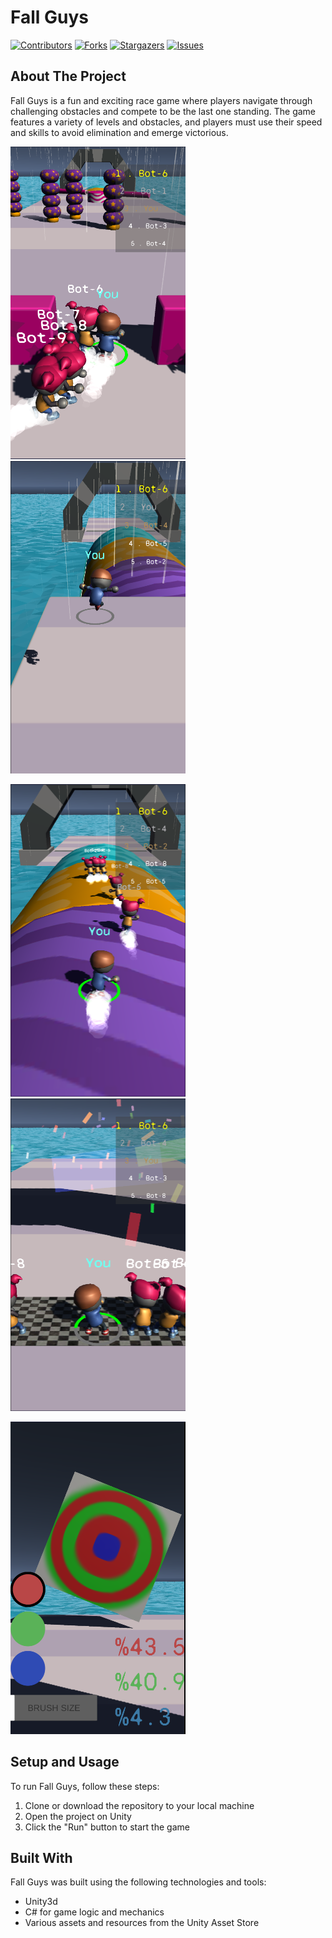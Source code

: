 # Fall Guys

[![Contributors][contributors-shield]][contributors-url]
[![Forks][forks-shield]][forks-url]
[![Stargazers][stars-shield]][stars-url]
[![Issues][issues-shield]][issues-url]

<!-- ABOUT THE PROJECT -->
## About The Project

Fall Guys is a fun and exciting race game where players navigate through challenging obstacles and compete to be the last one standing. The game features a variety of levels and obstacles, and players must use their speed and skills to avoid elimination and emerge victorious.

<img src="Images/1.png" width="280" height="500">      <img src="Images/2.png" width="280" height="500">

<img src="Images/3.png" width="280" height="500">      <img src="Images/4.png" width="280" height="500">

<img src="Images/5.png" width="280" height="500">    

<!-- SETUP AND USAGE -->
## Setup and Usage

To run Fall Guys, follow these steps:

1. Clone or download the repository to your local machine
2. Open the project on Unity
3. Click the "Run" button to start the game

<!-- BUILT WITH -->
## Built With

Fall Guys was built using the following technologies and tools:

- Unity3d
- C# for game logic and mechanics
- Various assets and resources from the Unity Asset Store

[contributors-shield]: https://img.shields.io/github/contributors/AbdullahAskin/FallGuys.svg?style=for-the-badge
[contributors-url]: https://github.com/AbdullahAskin/FallGuys/graphs/contributors
[forks-shield]: https://img.shields.io/github/forks/AbdullahAskin/FallGuys.svg?style=for-the-badge
[forks-url]: https://github.com/AbdullahAskin/FallGuys/network/members
[stars-shield]: https://img.shields.io/github/stars/AbdullahAskin/FallGuys.svg?style=for-the-badge
[stars-url]: https://github.com/AbdullahAskin/FallGuys/stargazers
[issues-shield]: https://img.shields.io/github/issues/AbdullahAskin/FallGuys.svg?style=for-the-badge
[issues-url]: https://github.com/AbdullahAskin/FallGuys/issues
[linkedin-shield]: https://img.shields.io/badge/-LinkedIn-black.svg?style=for-the-badge&logo=linkedin&colorB=555
[linkedin-url]: www.linkedin.com/in/abdullah-ahmet-askin
